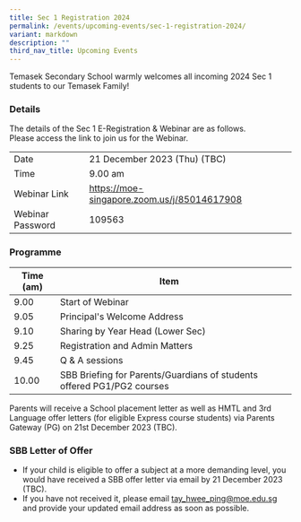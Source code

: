 ```yaml
---
title: Sec 1 Registration 2024
permalink: /events/upcoming-events/sec-1-registration-2024/
variant: markdown
description: ""
third_nav_title: Upcoming Events
---
```

Temasek Secondary School warmly welcomes all incoming 2024 Sec 1 students to our Temasek Family!

### Details
The details of the Sec 1 E-Registration &amp; Webinar are as follows.<br>
Please access the link to join us for the Webinar.<br>

|   |   |   |
| -------- | -------- | -------- |
| Date    | 21 December 2023 (Thu) (TBC)     |  |
| Time    | 9.00 am     |  |
| Webinar Link    | https://moe-singapore.zoom.us/j/85014617908     |  |
| Webinar Password    | 109563  |  |



### Programme
| Time (am)| Item | |
| -------- | -------- | -------- |
| 9.00     | Start of Webinar     |      |
| 9.05     | Principal's Welcome Address |      |
| 9.10     | Sharing by Year Head (Lower Sec)  |      |
| 9.25     | Registration and Admin Matters     |      |
| 9.45     | Q &amp; A sessions     |      |
| 10.00 | SBB Briefing for Parents/Guardians of students offered PG1/PG2 courses |      |


Parents will receive a School placement letter as well as HMTL and 3rd Language offer letters (for eligible Express course students) via Parents Gateway (PG) on 21st December 2023 (TBC).

### SBB Letter of Offer
* If your child is eligible to offer a subject at a more demanding level, you would have received a SBB offer letter via email by 21 December 2023 (TBC).
* If you have not received it, please email tay_hwee_ping@moe.edu.sg and provide your updated email address as soon as possible.